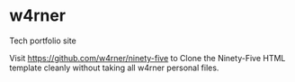 # w4rner
Tech portfolio site

Visit https://github.com/w4rner/ninety-five to Clone the Ninety-Five HTML template cleanly without taking all w4rner personal files. 